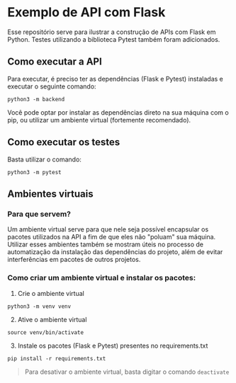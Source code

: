 # Exemplo de API com Flask

Esse repositório serve para ilustrar a construção de APIs com Flask em Python. Testes utilizando a biblioteca Pytest também foram adicionados.

## Como executar a API

Para executar, é preciso ter as dependências (Flask e Pytest) instaladas e executar o seguinte comando:

```
python3 -m backend
```

Você pode optar por instalar as dependências direto na sua máquina com o pip, ou utilizar um ambiente virtual (fortemente recomendado).

## Como executar os testes

Basta utilizar o comando:

```
python3 -m pytest
```

## Ambientes virtuais

### Para que servem?

Um ambiente virtual serve para que nele seja possível encapsular os pacotes utilizados na API a fim de que eles não "poluam" sua máquina. Utilizar esses ambientes também se mostram úteis no processo de automatização da instalação das dependências do projeto, além de evitar interferências em pacotes de outros projetos.

### Como criar um ambiente virtual e instalar os pacotes:

1. Crie o ambiente virtual
```
python3 -m venv venv
```

2. Ative o ambiente virtual
```
source venv/bin/activate
```

3. Instale os pacotes (Flask e Pytest) presentes no requirements.txt
```
pip install -r requirements.txt
```
> Para desativar o ambiente virtual, basta digitar o comando `deactivate`
